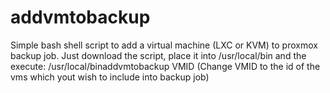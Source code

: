 # addvmtobackup

Simple bash shell script to add a virtual machine (LXC or KVM) to proxmox backup job.
Just download the script, place it into /usr/local/bin and the execute:
/usr/local/binaddvmtobackup VMID 
(Change VMID to the id of the vms which yout wish to include into backup job)
